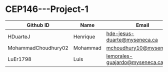 # CEP146---Project-1


Github ID          |Name    |Email                       |Student#
-------------------|--------|----------------------------|---------
HDuarteJ           |Henrique|hde-jesus-duarte@myseneca.ca|101115251
MohammadChoudhury02|Mohammad|mchoudhury10@myseneca.ca    |126036250
LuEr1798           |Luis|lemorales-guajardo@myseneca.ca  |142011246

